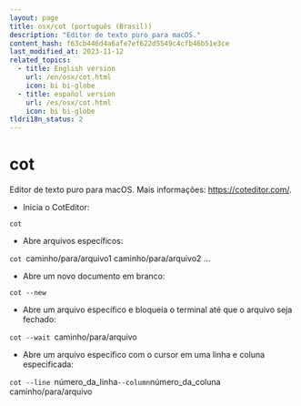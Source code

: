 ```yaml
---
layout: page
title: osx/cot (português (Brasil))
description: "Editor de texto puro para macOS."
content_hash: f63cb446d4a6afe7ef622d5549c4cfb46b51e3ce
last_modified_at: 2023-11-12
related_topics:
  - title: English version
    url: /en/osx/cot.html
    icon: bi bi-globe
  - title: español version
    url: /es/osx/cot.html
    icon: bi bi-globe
tldri18n_status: 2
---
```

# cot

Editor de texto puro para macOS.
Mais informações: <https://coteditor.com/>.

- Inicia o CotEditor:

`cot`

- Abre arquivos específicos:

`cot `<span class="tldr-var badge badge-pill bg-dark-lm bg-white-dm text-white-lm text-dark-dm font-weight-bold">caminho/para/arquivo1 caminho/para/arquivo2 ...</span>

- Abre um novo documento em branco:

`cot --new`

- Abre um arquivo específico e bloqueia o terminal até que o arquivo seja fechado:

`cot --wait `<span class="tldr-var badge badge-pill bg-dark-lm bg-white-dm text-white-lm text-dark-dm font-weight-bold">caminho/para/arquivo</span>

- Abre um arquivo específico com o cursor em uma linha e coluna especificada:

`cot --line `<span class="tldr-var badge badge-pill bg-dark-lm bg-white-dm text-white-lm text-dark-dm font-weight-bold">número_da_linha</span>` --column `<span class="tldr-var badge badge-pill bg-dark-lm bg-white-dm text-white-lm text-dark-dm font-weight-bold">número_da_coluna</span>` `<span class="tldr-var badge badge-pill bg-dark-lm bg-white-dm text-white-lm text-dark-dm font-weight-bold">caminho/para/arquivo</span>
